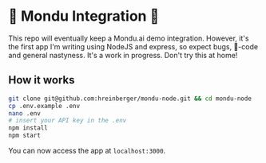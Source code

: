 # 🚧 Mondu Integration 🚧
This repo will eventually keep a Mondu.ai demo integration. However, it's the first app I'm writing using NodeJS and express, so expect bugs, 🍝-code and general nastyness. It's a work in progress. Don't try this at home!

## How it works

```bash
git clone git@github.com:hreinberger/mondu-node.git && cd mondu-node
cp .env.example .env
nano .env
# insert your API key in the .env
npm install
npm start
```
You can now access the app at `localhost:3000`.